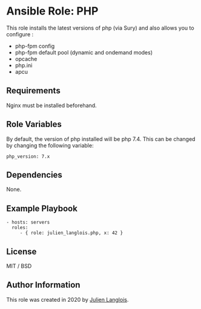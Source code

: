 Ansible Role: PHP
=========

This role installs the latest versions of php (via Sury) and also allows you to configure :

- php-fpm config
- php-fpm default pool (dynamic and ondemand modes)
- opcache
- php.ini
- apcu

Requirements
------------

Nginx must be installed beforehand.

Role Variables
--------------

By default, the version of php installed will be php 7.4. This can be changed
by changing the following variable:

    php_version: 7.x

Dependencies
------------

None.

Example Playbook
----------------

    - hosts: servers
      roles:
         - { role: julien_langlois.php, x: 42 }

License
-------

MIT / BSD

Author Information
------------------

This role was created in 2020 by [Julien Langlois](https://github.com/julien-langlois).
